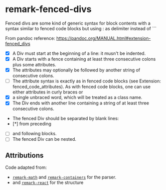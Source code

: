 # remark-fenced-divs

Fenced divs are some kind of generic syntax for block contents with a syntax similar to fenced code blocks but using : as delimiter instead of \`\`\`

From pandoc reference: <https://pandoc.org/MANUAL.html#extension-fenced_divs>

*   [x] A Div must start at the beginning of a line: it musn't be indented.
*   [x] A Div starts with a fence containing at least three consecutive colons
    plus some attributes.
*   [x] The attributes may optionally be followed by another string of
    consecutive colons.
*   [ ] The attribute syntax is exactly as in fenced code blocks (see Extension:
        fenced_code_attributes). As with fenced code blocks, one can use either
        attributes in curly braces or
*   [x] a single unbraced word, which will be treated as a class name.
*   [x] The Div ends with another line containing a string of at least three
    consecutive colons.
*   The fenced Div should be separated by blank lines:
*   [*] from preceding 
*   [ ] and  following blocks.
*   [ ] The fenced Div can be nested.

## Attributions

Code adapted from:

*   [`remark-math`](https://github.com/Rokt33r/remark-math) and [`remark-containers`](https://github.com/Nevenall/remark-containers) for the parser.
*   and [`remark-react`](https://github.com/remarkjs/remark-react) for the
    structure
